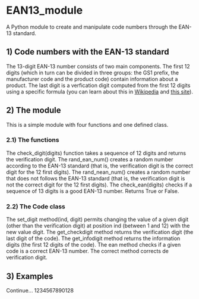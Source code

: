 # EAN13_module
A Python module to create and manipulate code numbers through the EAN-13 standard. 

## 1) Code numbers with the EAN-13 standard

The 13-digit EAN-13 number consists of two main components. The first 12 digits (which in turn can be divided in three groups: 
the GS1 prefix, the manufacturer code and the product code) contain information about a product. The last digit is a verfication 
digit computed from the first 12 digits using a specific formula (you can learn about this in 
[Wikipedia](https://en.wikipedia.org/wiki/International_Article_Number#:~:text=The%20most%20commonly%20used%20EAN,or%20special%20type%20of%20product)
and 
[this site](https://boxshot.com/barcode/tutorials/ean-13-calculator/)).

## 2) The module

This is a simple module with four functions and one defined class.

### 2.1) The functions

The check_digit(digits) function takes a sequence of 12 digits and returns the verification digit. 
The rand_ean_num() creates a random number according to the EAN-13 standard (that is, the verification digit is the correct digit for the 12 first digits).
The rand_nean_num() creates a random number that does not follows the EAN-13 standard (that is, the verification digit is not the correct digit for the 12 first digits).
The check_ean(digits) checks if a sequence of 13 digits is a good EAN-13 number. Returns True or False.

### 2.2) The Code class

The set_digit method(ind, digit) permits changing the value of a given digit (other than the verification digit) at position ind (between 1 and 12) with the new value digit.
The get_checkdigit method returns the verification digit (the last digit of the code).
The get_infodigit method returns the information digits (the first 12 digits of the code).
The ean method checks if a given code is a correct EAN-13 number.
The correct method corrects de verification digit.

## 3) Examples
Continue...
1234567890128
